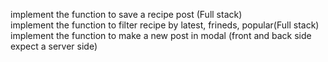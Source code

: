 
implement the function to save a recipe post (Full stack)  
implement the function to filter recipe by latest, frineds, popular(Full stack)  
implement the function to make a new post in modal (front and back side expect a server side)  
